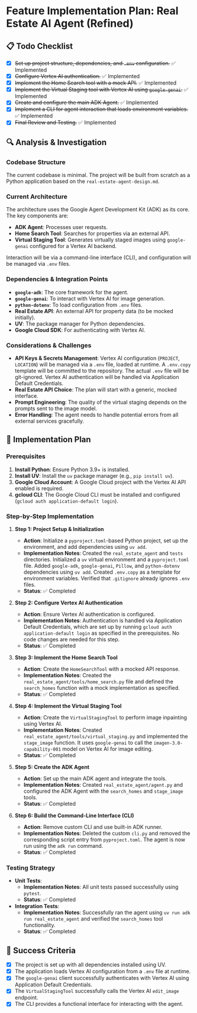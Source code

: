 # Feature Implementation Plan: Real Estate AI Agent (Refined)

## 📋 Todo Checklist
- [x] ~~Set up project structure, dependencies, and `.env` configuration.~~ ✅ Implemented
- [x] ~~Configure Vertex AI authentication.~~ ✅ Implemented
- [x] ~~Implement the Home Search tool with a mock API.~~ ✅ Implemented
- [x] ~~Implement the Virtual Staging tool with Vertex AI using `google-genai`.~~ ✅ Implemented
- [x] ~~Create and configure the main ADK Agent.~~ ✅ Implemented
- [x] ~~Implement a CLI for agent interaction that loads environment variables.~~ ✅ Implemented
- [x] ~~Final Review and Testing.~~ ✅ Implemented

## 🔍 Analysis & Investigation

### Codebase Structure
The current codebase is minimal. The project will be built from scratch as a Python application based on the `real-estate-agent-design.md`.

### Current Architecture
The architecture uses the Google Agent Development Kit (ADK) as its core. The key components are:
- **ADK Agent**: Processes user requests.
- **Home Search Tool**: Searches for properties via an external API.
- **Virtual Staging Tool**: Generates virtually staged images using `google-genai` configured for a Vertex AI backend.

Interaction will be via a command-line interface (CLI), and configuration will be managed via `.env` files.

### Dependencies & Integration Points
- **`google-adk`**: The core framework for the agent.
- **`google-genai`**: To interact with Vertex AI for image generation.
- **`python-dotenv`**: To load configuration from `.env` files.
- **Real Estate API**: An external API for property data (to be mocked initially).
- **UV**: The package manager for Python dependencies.
- **Google Cloud SDK**: For authenticating with Vertex AI.

### Considerations & Challenges
- **API Keys & Secrets Management**: Vertex AI configuration (`PROJECT`, `LOCATION`) will be managed via a `.env` file, loaded at runtime. A `.env.copy` template will be committed to the repository. The actual `.env` file will be git-ignored. Vertex AI authentication will be handled via Application Default Credentials.
- **Real Estate API Choice**: The plan will start with a generic, mocked interface.
- **Prompt Engineering**: The quality of the virtual staging depends on the prompts sent to the image model.
- **Error Handling**: The agent needs to handle potential errors from all external services gracefully.

## 📝 Implementation Plan

### Prerequisites
1.  **Install Python**: Ensure Python 3.9+ is installed.
2.  **Install UV**: Install the `uv` package manager (e.g., `pip install uv`).
3.  **Google Cloud Account**: A Google Cloud project with the Vertex AI API enabled is required.
4.  **gcloud CLI**: The Google Cloud CLI must be installed and configured (`gcloud auth application-default login`).

### Step-by-Step Implementation

1.  **Step 1: Project Setup & Initialization**
    - **Action**: Initialize a `pyproject.toml`-based Python project, set up the environment, and add dependencies using `uv add`.
    - **Implementation Notes**: Created the `real_estate_agent` and `tests` directories. Initialized a `uv` virtual environment and a `pyproject.toml` file. Added `google-adk`, `google-genai`, `Pillow`, and `python-dotenv` dependencies using `uv add`. Created `.env.copy` as a template for environment variables. Verified that `.gitignore` already ignores `.env` files.
    - **Status**: ✅ Completed

2.  **Step 2: Configure Vertex AI Authentication**
    - **Action**: Ensure Vertex AI authentication is configured.
    - **Implementation Notes**: Authentication is handled via Application Default Credentials, which are set up by running `gcloud auth application-default login` as specified in the prerequisites. No code changes are needed for this step.
    - **Status**: ✅ Completed

3.  **Step 3: Implement the Home Search Tool**
    - **Action**: Create the `HomeSearchTool` with a mocked API response.
    - **Implementation Notes**: Created the `real_estate_agent/tools/home_search.py` file and defined the `search_homes` function with a mock implementation as specified.
    - **Status**: ✅ Completed

4.  **Step 4: Implement the Virtual Staging Tool**
    - **Action**: Create the `VirtualStagingTool` to perform image inpainting using Vertex AI.
    - **Implementation Notes**: Created `real_estate_agent/tools/virtual_staging.py` and implemented the `stage_image` function. It uses `google-genai` to call the `imagen-3.0-capability-001` model on Vertex AI for image editing.
    - **Status**: ✅ Completed

5.  **Step 5: Create the ADK Agent**
    - **Action**: Set up the main ADK agent and integrate the tools.
    - **Implementation Notes**: Created `real_estate_agent/agent.py` and configured the ADK Agent with the `search_homes` and `stage_image` tools.
    - **Status**: ✅ Completed

6.  **Step 6: Build the Command-Line Interface (CLI)**
    - **Action**: Remove custom CLI and use built-in ADK runner.
    - **Implementation Notes**: Deleted the custom `cli.py` and removed the corresponding script entry from `pyproject.toml`. The agent is now run using the `adk run` command.
    - **Status**: ✅ Completed

### Testing Strategy
- **Unit Tests**:
    - **Implementation Notes**: All unit tests passed successfully using `pytest`.
    - **Status**: ✅ Completed
- **Integration Tests**:
    - **Implementation Notes**: Successfully ran the agent using `uv run adk run real_estate_agent` and verified the `search_homes` tool functionality.
    - **Status**: ✅ Completed

## 🎯 Success Criteria
- [x] The project is set up with all dependencies installed using UV.
- [x] The application loads Vertex AI configuration from a `.env` file at runtime.
- [x] The `google-genai` client successfully authenticates with Vertex AI using Application Default Credentials.
- [x] The `VirtualStagingTool` successfully calls the Vertex AI `edit_image` endpoint.
- [x] The CLI provides a functional interface for interacting with the agent.